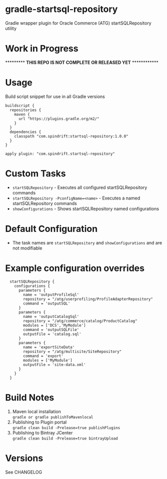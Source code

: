 # gradle-startsql-repository
Gradle wrapper plugin for Oracle Commerce (ATG) startSQLRepository utility


Work in Progress
================

*********  **THIS REPO IS NOT COMPLETE OR RELEASED YET** ************

Usage
=====
Build script snippet for use in all Gradle versions
```$xslt
buildscript {
  repositories {
    maven {
      url "https://plugins.gradle.org/m2/"
    }
  }
  dependencies {
    classpath "com.spindrift:startsql-repository:1.0.0"
  }
}

apply plugin: "com.spindrift.startsql-repository"
``` 

Custom Tasks
============

- `startSQLRepository` - Executes all configured startSQLRepository commands  
- `startSQLRepository -PconfigName=<name>` - Executes a named startSQLRepository commands  
- `showConfigurations` - Shows startSQLRepository named configurations  

Default Configuration
=====================

- The task names are `startSQLRepository` and `showConfigurations` and are not modifiable


Example configuration overrides
===============================

```$xslt
  startSQLRepository {
    configurations {
      parameters {
        name = 'outputProfileSql'
        repository = "/atg/userprofiling/ProfileAdapterRepository"
        command = 'outputSQL'
      }
      parameters {
        name = 'outputCatalogSql'
        repository = "/atg/commerce/catalog/ProductCatalog"
        modules = ['DCS','MyModule']
        command = 'outputSQLFile'
        outputFile = 'catalog.sql'
      }
      parameters {
        name = 'exportSiteData'
        repository = "/atg/multisite/SiteRepository"
        command = 'export'
        modules = ['MyModule']
        outputFile = 'site-data.xml'
      }
    }
  }
```

Build Notes
===========

1. Maven local installation  
`gradle or gradle publishToMavenlocal`  
2. Publishing to Plugin portal  
`gradle clean build -Prelease=true publishPlugins`  
3. Publishing to Bintray JCenter  
`gradle clean build -Prelease=true bintrayUpload`  

Versions
========

See CHANGELOG


